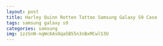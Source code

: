 ```yaml
---
layout: post
title: Harley Quinn Rotten Tattoo Samsung Galaxy S9 Case
tags: samsung galaxy s9
categories: samsung
img: 1zzSnN-nqWc6AsOqa5B55n3nBxMCwlS3U
---
```

